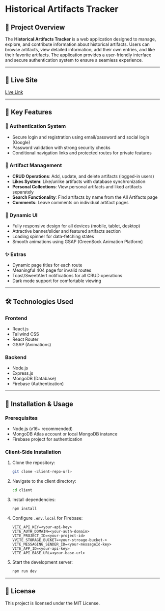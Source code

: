 # Historical Artifacts Tracker

## 🌟 Project Overview

The **Historical Artifacts Tracker** is a web application designed to manage, explore, and contribute information about historical artifacts. Users can browse artifacts, view detailed information, add their own entries, and like their favorite artifacts. The application provides a user-friendly interface and secure authentication system to ensure a seamless experience.

---

## 🚀 Live Site

[Live Link](https://egypt-history.netlify.app)

---

## 🎯 Key Features

### 🔐 Authentication System

- Secure login and registration using email/password and social login (Google)
- Password validation with strong security checks
- Conditional navigation links and protected routes for private features

### 🏺 Artifact Management

- **CRUD Operations**: Add, update, and delete artifacts (logged-in users)
- **Likes System**: Like/unlike artifacts with database synchronization
- **Personal Collections**: View personal artifacts and liked artifacts separately
- **Search Functionality**: Find artifacts by name from the All Artifacts page
- **Comments**: Leave comments on individual artifact pages

### 🎨 Dynamic UI

- Fully responsive design for all devices (mobile, tablet, desktop)
- Attractive banner/slider and featured artifacts section
- Loading spinner for data-fetching states
- Smooth animations using GSAP (GreenSock Animation Platform)

### ✨ Extras

- Dynamic page titles for each route
- Meaningful 404 page for invalid routes
- Toast/SweetAlert notifications for all CRUD operations
- Dark mode support for comfortable viewing

---

## 🛠️ Technologies Used

### Frontend

- React.js
- Tailwind CSS
- React Router
- GSAP (Animations)

### Backend

- Node.js
- Express.js
- MongoDB (Database)
- Firebase (Authentication)

---

## 📖 Installation & Usage

### Prerequisites

- Node.js (v16+ recommended)
- MongoDB Atlas account or local MongoDB instance
- Firebase project for authentication

### Client-Side Installation

1. Clone the repository:
   ```bash
   git clone <client-repo-url>
   ```
2. Navigate to the client directory:
   ```bash
   cd client
   ```
3. Install dependencies:
   ```bash
   npm install
   ```
4. Configure `.env.local` for Firebase:
   ```env
   VITE_API_KEY=<your-api-key>
   VITE_AUTH_DOMAIN=<your-auth-domain>
   VITE_PROJECT_ID=<your-project-id>
   VVITE_STORAGE_BUCKET=<your-stroage-bucket->
   VITE_MESSAGING_SENDER_ID=<your-messageId-key>
   VITE_APP_ID=<your-api-key>
   VITE_API_BASE_URL=<your-base-url>
   ```
5. Start the development server:
   ```bash
   npm run dev
   ```

---

## 📜 License

This project is licensed under the MIT License.
